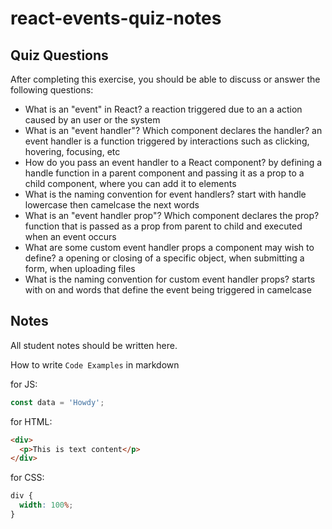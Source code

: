 # react-events-quiz-notes

## Quiz Questions

After completing this exercise, you should be able to discuss or answer the following questions:

- What is an "event" in React?
  a reaction triggered due to an a action caused by an user or the system
- What is an "event handler"? Which component declares the handler?
  an event handler is a function triggered by interactions such as clicking, hovering, focusing, etc
- How do you pass an event handler to a React component?
  by defining a handle function in a parent component and passing it as a prop to a child component, where you can add it to elements
- What is the naming convention for event handlers?
  start with handle lowercase then camelcase the next words
- What is an "event handler prop"? Which component declares the prop?
  function that is passed as a prop from parent to child and executed when an event occurs
- What are some custom event handler props a component may wish to define?
  a opening or closing of a specific object, when submitting a form, when uploading files
- What is the naming convention for custom event handler props?
  starts with on and words that define the event being triggered in camelcase

## Notes

All student notes should be written here.

How to write `Code Examples` in markdown

for JS:

```javascript
const data = 'Howdy';
```

for HTML:

```html
<div>
  <p>This is text content</p>
</div>
```

for CSS:

```css
div {
  width: 100%;
}
```
